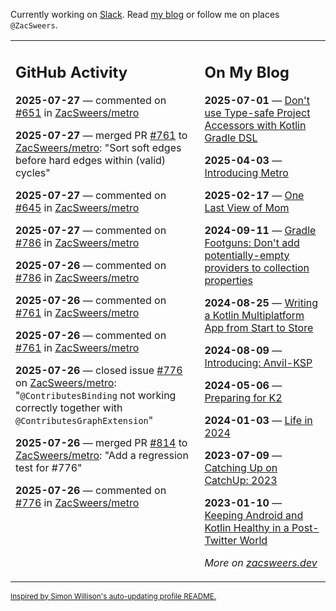 Currently working on [Slack](https://slack.com/). Read [my blog](https://zacsweers.dev/) or follow me on places `@ZacSweers`.

<table><tr><td valign="top" width="60%">

## GitHub Activity
<!-- githubActivity starts -->
**2025-07-27** — commented on [#651](https://github.com/ZacSweers/metro/issues/651#issuecomment-3124002758) in [ZacSweers/metro](https://github.com/ZacSweers/metro)

**2025-07-27** — merged PR [#761](https://github.com/ZacSweers/metro/pull/761) to [ZacSweers/metro](https://github.com/ZacSweers/metro): "Sort soft edges before hard edges within (valid) cycles"

**2025-07-27** — commented on [#645](https://github.com/ZacSweers/metro/issues/645#issuecomment-3123962770) in [ZacSweers/metro](https://github.com/ZacSweers/metro)

**2025-07-27** — commented on [#786](https://github.com/ZacSweers/metro/issues/786#issuecomment-3123961855) in [ZacSweers/metro](https://github.com/ZacSweers/metro)

**2025-07-26** — commented on [#786](https://github.com/ZacSweers/metro/issues/786#issuecomment-3123836515) in [ZacSweers/metro](https://github.com/ZacSweers/metro)

**2025-07-26** — commented on [#761](https://github.com/ZacSweers/metro/pull/761#issuecomment-3123733511) in [ZacSweers/metro](https://github.com/ZacSweers/metro)

**2025-07-26** — commented on [#761](https://github.com/ZacSweers/metro/pull/761#issuecomment-3123729469) in [ZacSweers/metro](https://github.com/ZacSweers/metro)

**2025-07-26** — closed issue [#776](https://github.com/ZacSweers/metro/issues/776) on [ZacSweers/metro](https://github.com/ZacSweers/metro): "`@ContributesBinding` not working correctly together with `@ContributesGraphExtension`"

**2025-07-26** — merged PR [#814](https://github.com/ZacSweers/metro/pull/814) to [ZacSweers/metro](https://github.com/ZacSweers/metro): "Add a regression test for #776"

**2025-07-26** — commented on [#776](https://github.com/ZacSweers/metro/issues/776#issuecomment-3123723334) in [ZacSweers/metro](https://github.com/ZacSweers/metro)
<!-- githubActivity ends -->
</td><td valign="top" width="40%">

## On My Blog
<!-- blog starts -->
**2025-07-01** — [Don't use Type-safe Project Accessors with Kotlin Gradle DSL](https://www.zacsweers.dev/dont-use-type-safe-project-accessors-with-kotlin-gradle-dsl/)

**2025-04-03** — [Introducing Metro](https://www.zacsweers.dev/introducing-metro/)

**2025-02-17** — [One Last View of Mom](https://www.zacsweers.dev/one-last-view-of-mom/)

**2024-09-11** — [Gradle Footguns: Don't add potentially-empty providers to collection properties](https://www.zacsweers.dev/gradle-footgun-adding-empty-providers-to-collection-properties/)

**2024-08-25** — [Writing a Kotlin Multiplatform App from Start to Store](https://www.zacsweers.dev/writing-a-kotlin-multiplatform-app-from-start-to-store/)

**2024-08-09** — [Introducing: Anvil-KSP](https://www.zacsweers.dev/introducing-anvil-ksp/)

**2024-05-06** — [Preparing for K2](https://www.zacsweers.dev/preparing-for-k2/)

**2024-01-03** — [Life in 2024](https://www.zacsweers.dev/life-in-2024/)

**2023-07-09** — [Catching Up on CatchUp: 2023](https://www.zacsweers.dev/catching-up-on-catchup-2023/)

**2023-01-10** — [Keeping Android and Kotlin Healthy in a Post-Twitter World](https://www.zacsweers.dev/keeping-android-healthy/)
<!-- blog ends -->
_More on [zacsweers.dev](https://zacsweers.dev/)_
</td></tr></table>

<sub><a href="https://simonwillison.net/2020/Jul/10/self-updating-profile-readme/">Inspired by Simon Willison's auto-updating profile README.</a></sub>